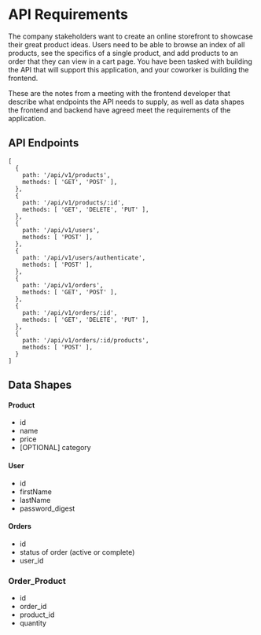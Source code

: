 # API Requirements
The company stakeholders want to create an online storefront to showcase their great product ideas. Users need to be able to browse an index of all products, see the specifics of a single product, and add products to an order that they can view in a cart page. You have been tasked with building the API that will support this application, and your coworker is building the frontend.

These are the notes from a meeting with the frontend developer that describe what endpoints the API needs to supply, as well as data shapes the frontend and backend have agreed meet the requirements of the application. 

## API Endpoints

```
[
  {
    path: '/api/v1/products',
    methods: [ 'GET', 'POST' ],
  },
  {
    path: '/api/v1/products/:id',
    methods: [ 'GET', 'DELETE', 'PUT' ],
  },
  {
    path: '/api/v1/users',
    methods: [ 'POST' ],
  },
  {
    path: '/api/v1/users/authenticate',
    methods: [ 'POST' ],
  },
  {
    path: '/api/v1/orders',
    methods: [ 'GET', 'POST' ],
  },
  {
    path: '/api/v1/orders/:id',
    methods: [ 'GET', 'DELETE', 'PUT' ],
  },
  {
    path: '/api/v1/orders/:id/products',
    methods: [ 'POST' ],
  }
]
```


<!-- #### Products
- Index 
- Show
- Create [token required]
- [OPTIONAL] Top 5 most popular products 
- [OPTIONAL] Products by category (args: product category)

#### Users
- Index [token required]
- Show [token required]
- Create N[token required]

#### Orders
- Current Order by user (args: user id)[token required]
- [OPTIONAL] Completed Orders by user (args: user id)[token required] -->

## Data Shapes
#### Product
-  id
- name
- price
- [OPTIONAL] category

#### User
- id
- firstName
- lastName
- password_digest

#### Orders
- id
- status of order (active or complete)
- user_id

### Order_Product
- id 
- order_id
- product_id
- quantity


